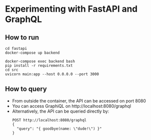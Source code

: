 # Experimenting with FastAPI and GraphQL

## How to run

```shell
cd fastapi
docker-compose up backend
```

```shell
docker-compose exec backend bash
pip install -r requirements.txt
cd src
uvicorn main:app --host 0.0.0.0 --port 3000
```


## How to query

- From outside the container, the API can be accessed on port 8080
- You can access GraphiQL on http://localhost:8080/graphql
- Alternatively, the API can be queried directly by:
  ```
  POST http://localhost:8080/graphql
  {
    "query": "{ goodbye(name: \"dude!\") }"
  }
  ```
